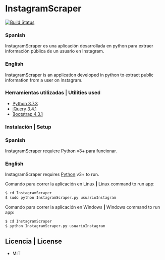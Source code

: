 # InstagramScraper
[![Build Status](https://travis-ci.org/joemccann/dillinger.svg?branch=master)](https://travis-ci.org/joemccann/dillinger)

### Spanish
InstagramScraper es una aplicación desarrollada en python para extraer información pública de un usuario en Instagram.

### English
InstagramScraper is an application developed in python to extract public information from a user on Instagram.

### Herramientas utilizadas |  Utilities used

* [Python 3.7.3]
* [jQuery 3.4.1]
* [Bootstrap 4.3.1]

### Instalación | Setup

### Spanish
InstagramScraper requiere [Python](https://www.python.org/downloads/) v3+ para funcionar.

### English
InstagramScraper requires [Python](https://www.python.org/downloads/) v3+ to run.

Comando para correr la aplicación en Linux **|** Linux command to run app:

```sh
$ cd InstagramScraper
$ sudo python InstagramScraper.py usuarioInstagram
```

Comando para correr la aplicación en Windows **|** Windows command to run app:

```sh
$ cd InstagramScraper
$ python InstagramScraper.py usuarioInstagram
```


Licencia | License
----

* MIT

[jQuery 3.4.1]: <https://jquery.com/download/>
[Python 3.7.3]: <https://www.python.org/downloads/>
[Bootstrap 4.3.1]: <https://getbootstrap.com/docs/4.3/getting-started/download/>

